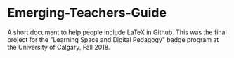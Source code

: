 # Emerging-Teachers-Guide
A short document to help people include LaTeX in Github. This was the final project for the "Learning Space and Digital Pedagogy" badge program at the University of Calgary, Fall 2018.
